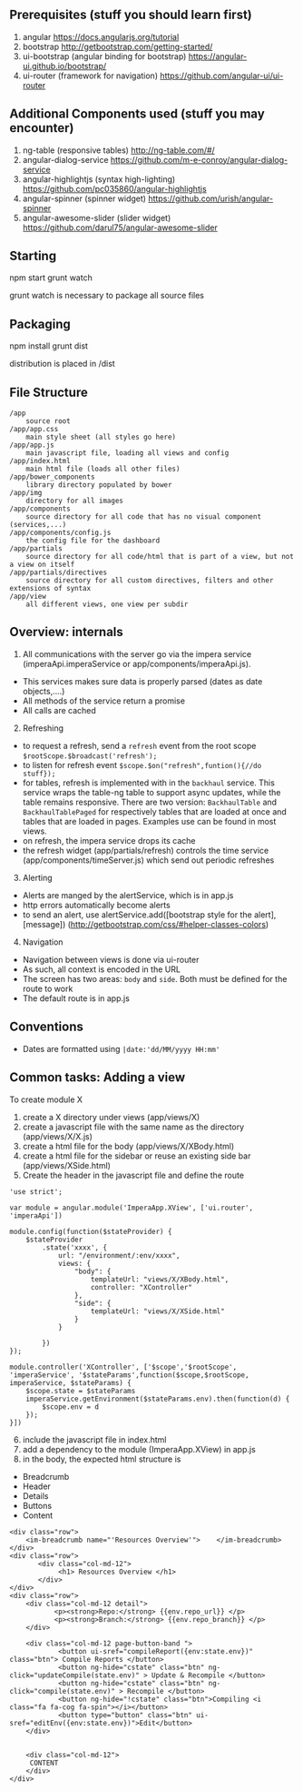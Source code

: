 Prerequisites (stuff you should learn first)
-----------------------------------------------
 1. angular https://docs.angularjs.org/tutorial
 2. bootstrap http://getbootstrap.com/getting-started/
 3. ui-bootstrap (angular binding for bootstrap) https://angular-ui.github.io/bootstrap/
 4. ui-router (framework for navigation) https://github.com/angular-ui/ui-router
 
Additional Components used (stuff you may encounter)
------------------------------------------------------

 1. ng-table (responsive tables) http://ng-table.com/#/
 2. angular-dialog-service https://github.com/m-e-conroy/angular-dialog-service
 3. angular-highlightjs (syntax high-lighting)  https://github.com/pc035860/angular-highlightjs
 4. angular-spinner (spinner widget) https://github.com/urish/angular-spinner
 5. angular-awesome-slider (slider widget) https://github.com/darul75/angular-awesome-slider

Starting
---------

npm start
grunt watch

grunt watch is necessary to package all source files

Packaging
---------

npm install
grunt dist


distribution is placed in /dist

File Structure
--------------
```
/app
    source root
/app/app.css
    main style sheet (all styles go here)
/app/app.js
    main javascript file, loading all views and config
/app/index.html
    main html file (loads all other files)
/app/bower_components
    library directory populated by bower
/app/img
    directory for all images
/app/components
    source directory for all code that has no visual component (services,...)
/app/components/config.js
    the config file for the dashboard
/app/partials
    source directory for all code/html that is part of a view, but not a view on itself
/app/partials/directives
    source directory for all custom directives, filters and other extensions of syntax
/app/view
    all different views, one view per subdir
```  

Overview: internals
----------------------------

1. All communications with the server go via the impera service (imperaApi.imperaService or app/components/imperaApi.js). 
 * This services makes sure data is properly parsed (dates as date objects,....) 
 * All methods of the service return a promise
 * All calls are cached
2. Refreshing
 * to request a refresh, send a `refresh` event from the root scope `$rootScope.$broadcast('refresh');`
 * to listen for refresh event `$scope.$on("refresh",funtion(){//do stuff});`
 * for tables, refresh is implemented with in the `backhaul` service. This service wraps the table-ng table to support async updates, while the table remains responsive. There are two version: `BackhaulTable` and `BackhaulTablePaged` for respectively tables that are loaded at once and tables that are loaded in pages. Examples use can be found in most views. 
 * on refresh, the impera service drops its cache
 * the refresh widget (app/partials/refresh) controls the time service (app/components/timeServer.js) which send out periodic refreshes
3. Alerting
 * Alerts are manged by the alertService, which is in app.js
 * http errors automatically become alerts
 * to send an alert, use alertService.add([bootstrap style for the alert],[message])  (http://getbootstrap.com/css/#helper-classes-colors)
4. Navigation
 * Navigation between views is done via ui-router
 * As such, all context is encoded in the URL
 * The screen has two areas: `body` and `side`. Both must be defined for the route to work
 * The default route is in app.js
 

Conventions
-----------
* Dates are formatted using `|date:'dd/MM/yyyy HH:mm'`

Common tasks: Adding a view
----------------------------
To create module X
1. create a X directory under views (app/views/X)
2. create a javascript file with the same name as the directory (app/views/X/X.js)
3. create a html file for the body (app/views/X/XBody.html)
4. create a html file for the sidebar or reuse an existing side bar (app/views/XSide.html)
5. Create the header in the javascript file and define the route

```
'use strict';

var module = angular.module('ImperaApp.XView', ['ui.router', 'imperaApi'])

module.config(function($stateProvider) {
    $stateProvider
        .state('xxxx', {
            url: "/environment/:env/xxxx",
            views: {
                "body": {
                    templateUrl: "views/X/XBody.html",
                    controller: "XController"
                },
                "side": {
                    templateUrl: "views/X/XSide.html"
                }
            }

        })
});

module.controller('XController', ['$scope','$rootScope', 'imperaService', '$stateParams',function($scope,$rootScope, imperaService, $stateParams) {
    $scope.state = $stateParams
    imperaService.getEnvironment($stateParams.env).then(function(d) {
        $scope.env = d
    });
}])
```

6. include the javascript file in index.html
7. add a dependency to the module (ImperaApp.XView) in app.js
8. in the body, the expected html structure is 
  * Breadcrumb
  * Header 
  * Details
  * Buttons
  * Content

```
<div class="row">
    <im-breadcrumb name="'Resources Overview'">    </im-breadcrumb> 
</div>
<div class="row">
       <div class="col-md-12">
            <h1> Resources Overview </h1>
       </div>
</div>
<div class="row">
    <div class="col-md-12 detail">
           <p><strong>Repo:</strong> {{env.repo_url}} </p>
           <p><strong>Branch:</strong> {{env.repo_branch}} </p>
    </div>	

    <div class="col-md-12 page-button-band ">
            <button ui-sref="compileReport({env:state.env})" class="btn"> Compile Reports </button> 
	        <button ng-hide="cstate" class="btn" ng-click="updateCompile(state.env)" > Update & Recompile </button>
	        <button ng-hide="cstate" class="btn" ng-click="compile(state.env)" > Recompile </button>
	        <button ng-hide="!cstate" class="btn">Compiling <i class="fa fa-cog fa-spin"></i></button>       
		    <button type="button" class="btn" ui-sref="editEnv({env:state.env})">Edit</button>
	</div>	


    <div class="col-md-12">
     CONTENT
    </div>
</div>
```



